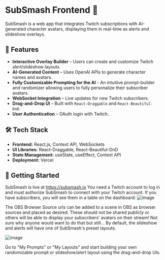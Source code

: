 # SubSmash Frontend 🎨

SubSmash is a web app that integrates Twitch subscriptions with AI-generated character avatars, displaying them in real-time as alerts and slideshow overlays.

## 🚀 Features
- **Interactive Overlay Builder** – Users can create and customize Twitch alert/slideshow layouts.
- **AI-Generated Content** – Uses OpenAI APIs to generate character names and avatars.
- **Fully Customizable Prompting for the AI** - An intuitive prompt-builder and randomizer allowing users to fully personalize their subscriber avatars.
- **WebSocket Integration** – Live updates for new Twitch subscribers.
- **Drag-and-Drop UI** – Built with `React-Draggable` and `React-Beautiful-DnD`.
- **User Authentication** – OAuth login with Twitch.

## 🛠️ Tech Stack
- **Frontend:** React.js, Context API, WebSockets
- **UI Libraries:** React-Draggable, React-Beautiful-DnD
- **State Management:** useState, useEffect, Context API
- **Deployment:** Vercel

## 🔧 Getting Started
SubSmash is live at https://subsmash.io
You need a Twitch account to log in and must authorize SubSmash to connect with your Twitch account.
If you have subscribers, you will see them in a table on the dashboard:
![image](https://github.com/user-attachments/assets/2010d3bd-0758-423d-b221-a54f2748b290)

The OBS Browser Source urls can be added to a scene in OBS as browser sources and placed as desired. These should not be shared publicly or others will be able to display your subscribers' avatars on their stream! Not sure why anyone would want to do that but still... 
By default, the slideshow and alerts will have one of SubSmash's preset layouts.

![image](https://github.com/user-attachments/assets/98e7ef47-dd83-4bf2-84c8-57d9b9213ea9)

Go to "My Prompts" or "My Layouts" and start building your own randomizable prompt or slideshow/alert layout using the drag-and-drop UIs.
